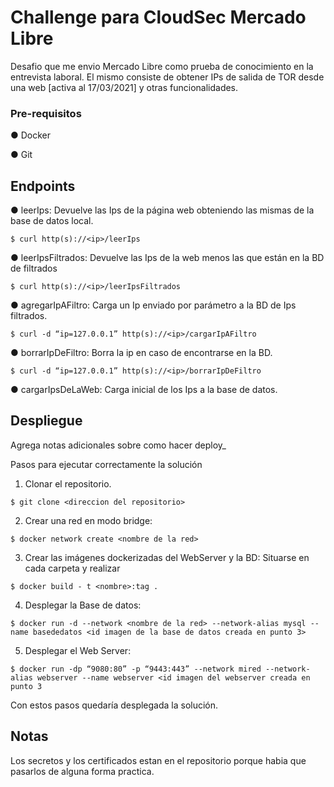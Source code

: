 # Challenge para CloudSec Mercado Libre

Desafio que me envio Mercado Libre como prueba de conocimiento en la entrevista laboral. El mismo consiste de obtener IPs de salida de TOR desde una web [activa al 17/03/2021] y otras funcionalidades.

### Pre-requisitos

● Docker

● Git 

## Endpoints

● leerIps: Devuelve las Ips de la página web obteniendo las mismas de la base de datos
local.
```
$ curl http(s)://<ip>/leerIps
```
● leerIpsFiltrados: Devuelve las Ips de la web menos las que están en la BD de filtrados
```
$ curl http(s)://<ip>/leerIpsFiltrados
```
● agregarIpAFiltro: Carga un Ip enviado por parámetro a la BD de Ips filtrados.
```
$ curl -d “ip=127.0.0.1” http(s)://<ip>/cargarIpAFiltro
```
● borrarIpDeFiltro: Borra la ip en caso de encontrarse en la BD.
```
$ curl -d “ip=127.0.0.1” http(s)://<ip>/borrarIpDeFiltro
```

● cargarIpsDeLaWeb: Carga inicial de los Ips a la base de datos.

## Despliegue

Agrega notas adicionales sobre como hacer deploy_


Pasos para ejecutar correctamente la solución
1. Clonar el repositorio.
```
$ git clone <direccion del repositorio>
```
2. Crear una red en modo bridge:
```
$ docker network create <nombre de la red>
```
3. Crear las imágenes dockerizadas del WebServer y la BD:
Situarse en cada carpeta y realizar
```
$ docker build - t <nombre>:tag .
```
4. Desplegar la Base de datos:
```
$ docker run -d --network <nombre de la red> --network-alias mysql --name basededatos <id imagen de la base de datos creada en punto 3>
```
5. Desplegar el Web Server:
```
$ docker run -dp “9080:80” -p “9443:443” --network mired --network-alias webserver --name webserver <id imagen del webserver creada en punto 3
```

Con estos pasos quedaría desplegada la solución.

## Notas
Los secretos y los certificados estan en el repositorio porque habia que pasarlos de alguna forma practica.
